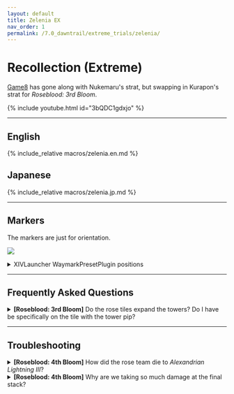 ```yaml
---
layout: default
title: Zelenia EX
nav_order: 1
permalink: /7.0_dawntrail/extreme_trials/zelenia/
---
```


# Recollection (Extreme)

[Game8](https://game8.jp/ff14/678687) has gone along with Nukemaru's strat, 
but swapping in Kurapon's strat for *Roseblood: 3rd Bloom*.

{% include youtube.html id="3bQDC1gdxjo" %}

---

## English

{% include_relative macros/zelenia.en.md %}

## Japanese

{% include_relative macros/zelenia.jp.md %}

---

## Markers

The markers are just for orientation.

![]({{site.baseurl}}/images/7.0_dawntrail/zelenia/markers.jpg)
<details markdown=block>
<summary>XIVLauncher WaymarkPresetPlugin positions</summary>

```json
{
  "Name":"Zelenia EX",
  "MapID":1031,
  "A":{"X":100.0,"Y":0.0,"Z":90.0,"ID":0,"Active":true},
  "B":{"X":110.0,"Y":0.0,"Z":100.0,"ID":1,"Active":true},
  "C":{"X":100.0,"Y":0.0,"Z":110.0,"ID":2,"Active":true},
  "D":{"X":90.0,"Y":0.0,"Z":100.0,"ID":3,"Active":true},
  "One":{"X":107.071,"Y":0.0,"Z":92.929,"ID":4,"Active":true},
  "Two":{"X":107.071,"Y":0.0,"Z":107.071,"ID":5,"Active":true},
  "Three":{"X":92.929,"Y":0.0,"Z":107.071,"ID":6,"Active":true},
  "Four":{"X":92.929,"Y":0.0,"Z":92.929,"ID":7,"Active":true}
}
```

</details>

---

## Frequently Asked Questions

<details markdown=block>
<summary>
  <b>[Roseblood: 3rd Bloom]</b> Do the rose tiles expand the towers? Do I have
  be specifically on the tile with the tower pip?
</summary>
<table>
  <tr>
    <td>
      <p>Yes, the rose tiles expand the towers- as long as the rose tile you are
      standing on is connected to a tower, it will count as you resolving it 
      (this is also why you cannot connect two towers with rose tiles).</p>
    </td>
  </tr>
</table>
</details>

---

## Troubleshooting

<details markdown=block>
<summary>
  <b>[Roseblood: 4th Bloom]</b> How did the rose team die to <em>Alexandrian 
  Lightning III</em>?
</summary>
<table>
  <tr>
    <td>
      <p>The four rose players connect the red tiles together south.</p>
      <p>If one of the non-rose players hit this connected region with their 
      AoE, it also hits the four rose players, killing them.</p>
    </td>
  </tr>
</table>
</details>

<details markdown=block>
<summary>
  <b>[Roseblood: 4th Bloom]</b> Why are we taking so much damage at the final 
  stack?
</summary>
<table>
  <tr>
    <td>
      <p>This is an 8-man stack. Although the party is split up from breaking 
      the tethers, you can connect the stack damage together via the red 
      tiles:</p>
      <ul>
        <li>The healer with the AoE should hit the outer "south" side red tile
        with their AoE.</li>
        <li>The DPS should stand on the outer "south" side red tile to 
        <em>also</em> share in that damage.</li>
      </ul>
    </td>
  </tr>
</table>
</details>

<script data-goatcounter="https://xivjpraids.goatcounter.com/count"
        async src="//gc.zgo.at/count.js"></script>
